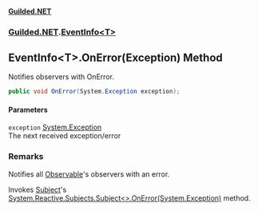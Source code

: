 
#### [Guilded.NET](Guilded_NET 'Guilded_NET')
### [Guilded.NET](Guilded_NET#Guilded_NET 'Guilded.NET').[EventInfo&lt;T&gt;](EventInfo_T_ 'Guilded.NET.EventInfo&lt;T&gt;')
## EventInfo&lt;T&gt;.OnError(Exception) Method
Notifies observers with OnError.  
```csharp
public void OnError(System.Exception exception);
```

#### Parameters
<a name='Guilded_NET_EventInfo_T__OnError(System_Exception)_exception'></a>
`exception` [System.Exception](https://docs.microsoft.com/en-us/dotnet/api/System.Exception 'System.Exception')  
The next received exception/error
  
### Remarks
Notifies all [Observable](EventInfo_T__Observable 'Guilded.NET.EventInfo&lt;T&gt;.Observable')'s observers with an error.



Invokes [Subject](EventInfo_T__Subject 'Guilded.NET.EventInfo&lt;T&gt;.Subject')'s [System.Reactive.Subjects.Subject&lt;&gt;.OnError(System.Exception)](https://docs.microsoft.com/en-us/dotnet/api/System.Reactive.Subjects.Subject-1.OnError#System_Reactive_Subjects_Subject_1_OnError_System_Exception_ 'System.Reactive.Subjects.Subject`1.OnError(System.Exception)') method.
